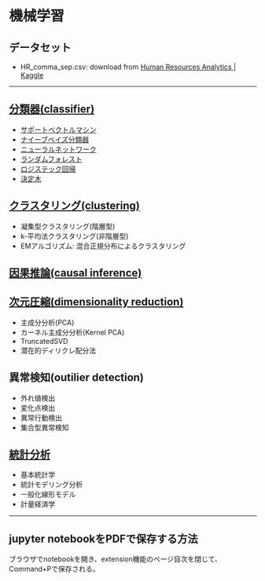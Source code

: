 # 機械学習

## データセット

 - HR_comma_sep.csv: download from [Human Resources Analytics | Kaggle](https://www.kaggle.com/ludobenistant/hr-analytics)

----

## [分類器(classifier)](./classifier)

 - [サポートベクトルマシン](./classifier/サポートベクトルマシン\(SVM\)\.ipynb)
 - [ナイーブベイズ分類器](./classifier/ナイーブベイズ分類器\.ipynb)
 - [ニューラルネットワーク](./classifier/ニューラルネットワーク\.ipynb)
 - [ランダムフォレスト](./classifier/ランダムフォレスト\.ipynb)
 - [ロジステック回帰](./classifier/ロジステック回帰\.ipynb)
 - [決定木](./classifier/決定木\.ipynb)

## [クラスタリング(clustering)](./clustering)

 - 凝集型クラスタリング(階層型)
 - k-平均法クラスタリング(非階層型)
 - EMアルゴリズム: 混合正規分布によるクラスタリング

## [因果推論(causal inference)](./causal_inference)

## [次元圧縮(dimensionality reduction)](./dimensionality_reduction)

 - 主成分分析(PCA)
 - カーネル主成分分析(Kernel PCA)
 - TruncatedSVD
 - 潜在的ディリクレ配分法

## 異常検知(outilier detection)

 - 外れ値検出
 - 変化点検出
 - 異常行動検出
 - 集合型異常検知

## [統計分析](./statistics)

 - 基本統計学
 - 統計モデリング分析
 - 一般化線形モデル
 - 計量経済学

---
## jupyter notebookをPDFで保存する方法
ブラウザでnotebookを開き、extension機能のページ目次を閉じて、Command+Pで保存される。